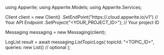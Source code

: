 using Appwrite;
using Appwrite.Models;
using Appwrite.Services;

Client client = new Client()
    .SetEndPoint("https://<REGION>.cloud.appwrite.io/v1") // Your API Endpoint
    .SetProject("<YOUR_PROJECT_ID>"); // Your project ID

Messaging messaging = new Messaging(client);

LogList result = await messaging.ListTopicLogs(
    topicId: "<TOPIC_ID>",
    queries: new List<string>() // optional
);